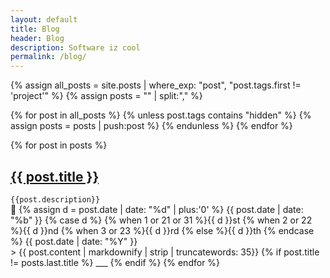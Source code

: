 ```yaml
---
layout: default
title: Blog
header: Blog
description: Software iz cool
permalink: /blog/
---
```


{% assign all_posts = site.posts | where_exp: "post", "post.tags.first != 'project'" %}
{% assign posts = "" | split:"," %}

{% for post in all_posts %}
  {% unless post.tags contains "hidden" %}
    {% assign posts = posts | push:post %}
  {% endunless %}
{% endfor %}

{% for post in posts %}
  <h2><b>
    <a href="{{ post.url }}">
      {{ post.title }}
    </a>
  </b></h2>
  <p style="text-align:left;">
    <code>{{post.description}}</code>
    <span style="float:right;">
      📅
      {% assign d = post.date | date: "%d" | plus:'0' %}
      {{ post.date | date: "%b" }}
      {% case d %}
      {% when 1 or 21 or 31 %}{{ d }}st
      {% when 2 or 22 %}{{ d }}nd
      {% when 3 or 23 %}{{ d }}rd
      {% else %}{{ d }}th
      {% endcase %}
      {{ post.date | date: "%Y" }}
    </span>
  </p>
  > {{ post.content | markdownify | strip | truncatewords: 35}}
  {% if post.title != posts.last.title %}
  ___
  {% endif %}
{% endfor %}
